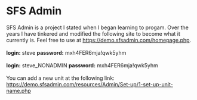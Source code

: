# SFS Admin

SFS Admin is a project I stated when I began learning to progam. Over the years I have tinkered and modified the following site to become what it currently is.  Feel free to use at https://demo.sfsadmin.com/homepage.php. <br>
<br>
**login:** steve **password:** mxh4FER6mja!qwk5yhm <br>
<br>
**login:** steve_NONADMIN **password:** mxh4FER6mja!qwk5yhm <br>
<br>
You can add a new unit at the following link: https://demo.sfsadmin.com/resources/Admin/Set-up/1-set-up-unit-name.php
